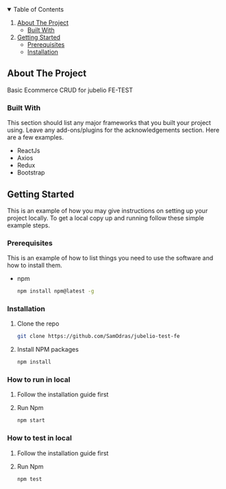<!-- TABLE OF CONTENTS -->
<details open="open">
  <summary>Table of Contents</summary>
  <ol>
    <li>
      <a href="#about-the-project">About The Project</a>
      <ul>
        <li><a href="#built-with">Built With</a></li>
      </ul>
    </li>
    <li>
      <a href="#getting-started">Getting Started</a>
      <ul>
        <li><a href="#prerequisites">Prerequisites</a></li>
        <li><a href="#installation">Installation</a></li>
      </ul>
    </li>
  </ol>
</details>



<!-- ABOUT THE PROJECT -->
## About The Project
Basic Ecommerce CRUD for jubelio FE-TEST

### Built With
This section should list any major frameworks that you built your project using. Leave any add-ons/plugins for the acknowledgements section. Here are a few examples.

* ReactJs
* Axios
* Redux
* Bootstrap


<!-- GETTING STARTED -->
## Getting Started

This is an example of how you may give instructions on setting up your project locally.
To get a local copy up and running follow these simple example steps.

### Prerequisites

This is an example of how to list things you need to use the software and how to install them.
* npm
  ```sh
  npm install npm@latest -g
  ```

### Installation

1. Clone the repo
   ```sh
   git clone https://github.com/SamOdras/jubelio-test-fe
   ```
2. Install NPM packages
   ```sh
   npm install
   ```

### How to run in local

1. Follow the installation guide first

2. Run Npm
   ```sh
   npm start
   ```

### How to test in local

1. Follow the installation guide first

2. Run Npm
   ```sh
   npm test
   ```
